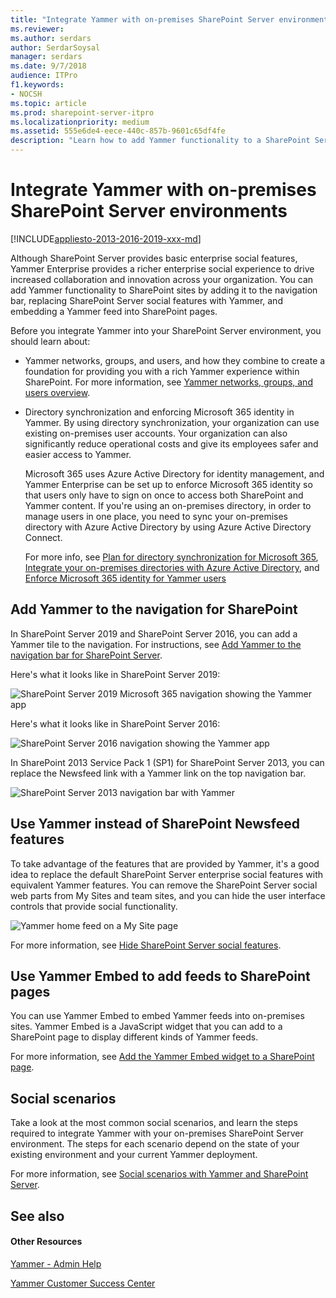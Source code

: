 ```yaml
---
title: "Integrate Yammer with on-premises SharePoint Server environments"
ms.reviewer: 
ms.author: serdars
author: SerdarSoysal
manager: serdars
ms.date: 9/7/2018
audience: ITPro
f1.keywords:
- NOCSH
ms.topic: article
ms.prod: sharepoint-server-itpro
ms.localizationpriority: medium
ms.assetid: 555e6de4-eece-440c-857b-9601c65df4fe
description: "Learn how to add Yammer functionality to a SharePoint Server environment and how to replace SharePoint Newsfeeds with Yammer."
---
```


# Integrate Yammer with on-premises SharePoint Server environments

[!INCLUDE[appliesto-2013-2016-2019-xxx-md](../includes/appliesto-2013-2016-2019-xxx-md.md)]
 
Although SharePoint Server provides basic enterprise social features, Yammer Enterprise provides a richer enterprise social experience to drive increased collaboration and innovation across your organization. You can add Yammer functionality to SharePoint sites by adding it to the navigation bar, replacing SharePoint Server social features with Yammer, and embedding a Yammer feed into SharePoint pages. 

Before you integrate Yammer into your SharePoint Server  environment, you should learn about:
- Yammer networks, groups, and users, and how they combine to create a foundation for providing you with a rich Yammer experience within SharePoint. For more information, see [Yammer networks, groups, and users overview](yammer-networks-groups-and-users-overview.md).
- Directory synchronization and enforcing Microsoft 365 identity in Yammer. By using directory synchronization, your organization can use existing on-premises user accounts. Your organization can also significantly reduce operational costs and give its employees safer and easier access to Yammer. 
  
    Microsoft 365 uses Azure Active Directory for identity management, and Yammer Enterprise can be set up to enforce Microsoft 365 identity so that users only have to sign on once to access both SharePoint and Yammer content. If you're using an on-premises directory, in order to manage users in one place, you need to sync your on-premises directory with Azure Active Directory by using Azure Active Directory Connect. 
  
    For more info, see [Plan for directory synchronization for Microsoft 365](/microsoft-365/enterprise/plan-for-directory-synchronization), [Integrate your on-premises directories with Azure Active Directory](/azure/active-directory/hybrid/whatis-hybrid-identity), and [Enforce Microsoft 365 identity for Yammer users](/yammer/configure-your-yammer-network/enforce-office-365-identity)
    
## Add Yammer to the navigation for SharePoint 

In SharePoint Server 2019 and SharePoint Server 2016, you can add a Yammer tile to the navigation. For instructions, see [Add Yammer to the navigation bar for SharePoint Server](add-yammer-to-the-navigation-bar-for-sharepoint-Server.md).

Here's what it looks like in SharePoint Server 2019:

![SharePoint Server 2019 Microsoft 365 navigation showing the Yammer app](../media/yammer_spserver_apps2019.png)

Here's what it looks like in SharePoint Server 2016: 

![SharePoint Server 2016 navigation showing the Yammer app](../media/yammer-tile-sharepoint.png)
 
In SharePoint 2013 Service Pack 1 (SP1) for SharePoint Server 2013, you can replace the Newsfeed link with a Yammer link on the top navigation bar.

![SharePoint Server 2013 navigation bar with Yammer](../media/Yammerinonpremnavbar.gif)
  
  
## Use Yammer instead of SharePoint Newsfeed features

To take advantage of the features that are provided by Yammer, it's a good idea to replace the default SharePoint Server enterprise social features with equivalent Yammer features. You can remove the SharePoint Server social web parts from My Sites and team sites, and you can hide the user interface controls that provide social functionality.
  
![Yammer home feed on a My Site page](../media/Yammerhomefeed.gif)
  
For more information, see [Hide SharePoint Server social features](hide-sharepoint-server-social-features.md).
  
## Use Yammer Embed to add feeds to SharePoint pages

You can use Yammer Embed to embed Yammer feeds into on-premises sites. Yammer Embed is a JavaScript widget that you can add to a SharePoint page to display different kinds of Yammer feeds.
  
For more information, see [Add the Yammer Embed widget to a SharePoint page](add-the-yammer-embed-widget-to-a-sharepoint-page.md).
  
## Social scenarios

Take a look at the most common social scenarios, and learn the steps required to integrate Yammer with your on-premises SharePoint Server environment. The steps for each scenario depend on the state of your existing environment and your current Yammer deployment.
  
For more information, see [Social scenarios with Yammer and SharePoint Server](social-scenarios-with-yammer-and-sharepoint-server.md).
  
## See also

#### Other Resources

[Yammer - Admin Help](/yammer/)

[Yammer Customer Success Center](https://go.microsoft.com/fwlink/p/?LinkID=331300)